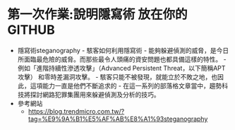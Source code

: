 # 第一次作業:說明隱寫術 放在你的GITHUB
   
- 隱寫術steganography
      - 駭客如何利用隱寫術
      - 能夠躲避偵測的威脅，是今日所面臨最危險的威脅。而那些最令人頭痛的資安問題也都具備這樣的特性。
      - 例如「進階持續性滲透攻擊」（Advanced Persistent Threat，以下簡稱APT攻擊） 和零時差漏洞攻擊。
      - 駭客只能不被發現，就能立於不敗之地，也因此，這項能力一直是他們不斷追求的
      - 在這一系列的部落格文章當中，趨勢科技將探討網路犯罪集團用來躲避偵測及分析的技巧。
- 參考網站 
   - https://blog.trendmicro.com.tw/?tag=%E9%9A%B1%E5%AF%AB%E8%A1%93steganography
  
  
  
  
  
  
  
  
  
  
